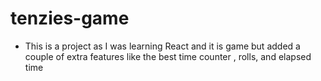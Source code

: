 # tenzies-game
- This is a project as I was learning React and it is game but added a couple of extra features like the best time counter , rolls, and elapsed time
